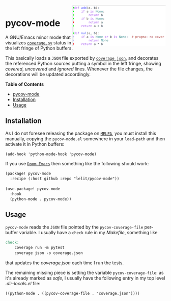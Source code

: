 <img src="pycov-mode.png" align="right" />

# pycov-mode

A GNU/Emacs minor mode that visualizes [`coverage.py`](https://coverage.readthedocs.io/)
status in the left fringe of Python buffers.

This basically loads a `JSON` file exported by [`coverage
json`](https://coverage.readthedocs.io/en/6.0/cmd.html#cmd-json), and decorates the referenced
Python sources putting a symbol in the left fringe, showing *covered*, *uncovered* and
*ignored* lines. Whenever the file changes, the decorations will be updated accordingly.

<!-- markdown-toc start - Don't edit this section. Run M-x markdown-toc-refresh-toc -->

**Table of Contents**

- [pycov-mode](#pycov-mode)
- [Installation](#installation)
- [Usage](#usage)

<!-- markdown-toc end -->

## Installation

As I do not foresee releasing the package on [`MELPA`](https://melpa.org/), you must install
this manually, copying the `pycov-mode.el` somewhere in your `load-path` and then activate it
in Python buffers:

``` emacs-lisp
(add-hook 'python-mode-hook 'pycov-mode)
```

If you use [`Doom Emacs`](https://github.com/hlissner/doom-emacs) then something like the
following should work:

``` emacs-lisp
(package! pycov-mode
  :recipe (:host github :repo "lelit/pycov-mode"))

(use-package! pycov-mode
  :hook
  (python-mode . pycov-mode))
```

## Usage

`pycov-mode` reads the `JSON` file pointed by the `pycov-coverage-file` per-buffer variable. I
usually have a `check` rule in my *Makefile*, something like

``` makefile
check:
	coverage run -m pytest
	coverage json -o coverage.json
```

that updates the *coverage.json* each time I run the tests.

The remaining missing piece is setting the variable `pycov-coverage-file`: as it's already
marked as *safe*, I usually have the following entry in my top level *.dir-locals.el* file:

``` emacs-lisp
((python-mode . ((pycov-coverage-file . "coverage.json"))))
```
